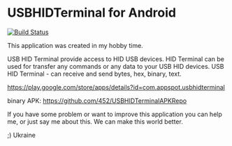 USBHIDTerminal for Android
==============
[![Build Status](https://travis-ci.org/452/USBHIDTerminal.svg?branch=develop)](https://travis-ci.org/452/USBHIDTerminal)

This application was created in my hobby time.

USB HID Terminal provide access to HID USB devices.
HID Terminal can be used for transfer any commands or any data to your USB HID devices.
USB HID Terminal - can receive and send bytes, hex, binary, text.

https://play.google.com/store/apps/details?id=com.appspot.usbhidterminal

binary APK:
https://github.com/452/USBHIDTerminalAPKRepo

If you have some problem or want to improve this application you can help me, or just say me about this.
We can make this world better.

;) Ukraine
